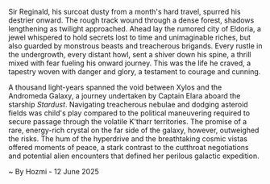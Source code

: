 
Sir Reginald, his surcoat dusty from a month's hard travel, spurred his destrier onward.  The rough track wound through a dense forest, shadows lengthening as twilight approached.  Ahead lay the rumored city of Eldoria, a jewel whispered to hold secrets lost to time and unimaginable riches, but also guarded by monstrous beasts and treacherous brigands.  Every rustle in the undergrowth, every distant howl, sent a shiver down his spine, a thrill mixed with fear fueling his onward journey. This was the life he craved, a tapestry woven with danger and glory, a testament to courage and cunning.

A thousand light-years spanned the void between Xylos and the Andromeda Galaxy, a journey undertaken by Captain Elara aboard the starship *Stardust*.  Navigating treacherous nebulae and dodging asteroid fields was child's play compared to the political maneuvering required to secure passage through the volatile K'tharr territories.  The promise of a rare, energy-rich crystal on the far side of the galaxy, however, outweighed the risks. The hum of the hyperdrive and the breathtaking cosmic vistas offered moments of peace, a stark contrast to the cutthroat negotiations and potential alien encounters that defined her perilous galactic expedition.

~ By Hozmi - 12 June 2025
